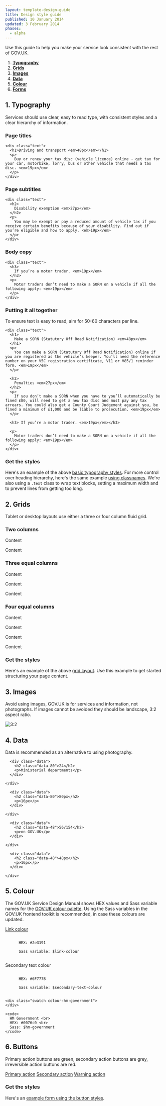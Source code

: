 ```yaml
---
layout: template-design-guide
title: Design style guide
published: 10 January 2014
updated: 3 February 2014
phases:
  - alpha
---
```


<!-- About this guide -->
<div class="guide" id="guide-about">
  <p>Use this guide to help you make your service look consistent with the rest of GOV.UK.</p>
</div>

1. **[Typography](#guide-typography)**
2. **[Grids](#guide-grid)**
3. **[Images](#guide-images)**
4. **[Data](#guide-data)**
5. **[Colour](#guide-colour)**
6. **[Forms](#guide-forms)**

<!-- Typography -->
<div class="guide" id="guide-typography">
  <h2 class="guide-header">1. Typography</h2>
  <p>
    Services should use clear, easy to read type, with consistent styles and a clear hierarchy of information.
  </p>
</div>

<!-- Typography : Start page titles -->
<div class="guide" id="guide-typography-titles">
  <h3 class="guide-subheader">Page titles</h3>
</div>

<div class="example">
  <div class="inner-block">
    
    <div class="text">
      <h1>Driving and transport <em>48px</em></h1>
      <p>
        Buy or renew your tax disc (vehicle licence) online - get tax for your car, motorbike, lorry, bus or other vehicle that needs a tax disc. <em>19px</em>
      </p>
    </div>
    
  </div>
</div>

<!-- Typography : Page subtitles -->
<div class="guide" id="guide-typography-subtitles">
  <h3 class="guide-subheader">Page subtitles</h3>
</div>

<div class="example">
  <div class="inner-block">
    
    <div class="text">
      <h2>
        Disability exemption <em>27px</em>
      </h2>
      <p>
        You may be exempt or pay a reduced amount of vehicle tax if you receive certain benefits because of your disability. Find out if you’re eligible and how to apply. <em>19px</em>
      </p>
    </div>
    
  </div>
</div>

<!-- Typography : Body copy -->
<div class="guide" id="guide-typography-copy">
  <h3 class="guide-subheader">Body copy</h3>
</div>

<div class="example">
  <div class="inner-block">
    
    <div class="text">
      <h3>
        If you’re a motor trader. <em>19px</em>
      </h3>
      <p>
        Motor traders don’t need to make a SORN on a vehicle if all the following apply: <em>19px</em> 
      </p>
    </div>
    
  </div>
</div>

<!-- Typography : Spacing -->
<div class="guide" id="guide-typography-spacing">
  <h3 class="guide-subheader">Putting it all together</h3>
  <p>
    To ensure text is easy to read, aim for 50-60 characters per line.
  </p>
</div>

<div class="example">
  <div class="inner-block">
    
    <div class="text">
      <h1>
        Make a SORN (Statutory Off Road Notification) <em>48px</em>
      </h1>
      <p>
        You can make a SORN (Statutory Off Road Notification) online if you are registered as the vehicle’s keeper. You’ll need the reference number on your V5C registration certificate, V11 or V85/1 reminder form. <em>19px</em>
      </p>

      <h2>
        Penalties <em>27px</em>
      </h2>
      <p>
        If you don’t make a SORN when you have to you’ll automatically be fined £80, will need to get a new tax disc and must pay any tax arrears. You could also get a County Court Judgement against you, be fined a minimum of £1,000 and be liable to prosecution. <em>19px</em>
      </p>

      <h3> If you’re a motor trader. <em>19px</em></h3>

      <p>
        Motor traders don’t need to make a SORN on a vehicle if all the following apply: <em>19px</em>
      </p>
    </div>
    
  </div>
  
</div>

<!-- Typography : Get the styles -->
<div class="guide guide-end">
  <h3 class="guide-subheader">Get the styles</h3>
  <p>
    Here's an example of the above <a href="{{ site.baseurl}}/example/typography.html">basic typography styles</a>. For more control over heading hierarchy, here's the same example <a href="{{ site.baseurl}}/example/typography-classnames.html">using classnames</a>. We're also using a <code>.text</code> class to wrap text blocks, setting a maximum width and to prevent lines from getting too long.
  </p>
</div>

<!-- Grid -->
<div class="guide" id="guide-grid">
  <h2 class="guide-header">2. Grids</h2>
  <p>
    Tablet or desktop layouts use either a three or four column fluid grid. 
  </p>
</div>

<!-- Grid : Example -->
<div class="guide" id="guide-grid-2-col">
  <h3 class="guide-subheader">Two columns</h3>
</div>

<div class="example example-grid">
  <div class="grid-wrapper">
    <div class="grid grid-2-3">
      <div class="inner-block">
        <p>Content</p>
      </div>
    </div>
    <div class="grid grid-1-3">
      <div class="inner-block">
        <p>Content</p>
      </div>
    </div>
  </div>
</div>

<!-- Grid : Example -->
<div class="guide" id="guide-grid-3-col">
  <h3 class="guide-subheader">Three equal columns</h3>
</div>

<div class="example example-grid">
  <div class="grid-wrapper">
    <div class="grid grid-1-3">
      <div class="inner-block">
        <p>Content</p>
      </div>
    </div>
    <div class="grid grid-1-3">
      <div class="inner-block">
        <p>Content</p>
      </div>
    </div>
    <div class="grid grid-1-3">
      <div class="inner-block">
        <p>Content</p>
      </div>
    </div>
  </div>
</div>

<!-- Grid : Example -->
<div class="guide" id="guide-grid-4-col">
  <h3 class="guide-subheader">Four equal columns</h3>
</div>

<div class="example example-grid">
  <div class="grid-wrapper">
    <div class="grid grid-1-4">
      <div class="inner-block">
        <p>Content</p>
      </div>
    </div>
    <div class="grid grid-1-4">
      <div class="inner-block">
        <p>Content</p>
      </div>
    </div>
    <div class="grid grid-1-4">
      <div class="inner-block">
        <p>Content</p>
      </div>
    </div>
    <div class="grid grid-1-4">
      <div class="inner-block">
        <p>Content</p>
      </div>
    </div>
  </div>
</div>

<!-- Grid : Get the styles -->
<div class="guide guide-end">
  <h3 class="guide-subheader">Get the styles</h3>
  <p>
    Here's an example of the above <a href="{{ site.baseurl}}/example/grid.html">grid layout</a>. Use this example to get started structuring your page content.
  </p>
</div>


<!-- Images -->
<div class="guide" id="guide-images">
  <h2 class="guide-header">3. Images</h2>
  <p>
    Avoid using images, GOV.UK is for services and information, not photographs. If images cannot be avoided they should be landscape, 3:2 aspect ratio.
  </p>
</div>

<!-- Images : Example -->
<div class="example example-images">
  <div class="grid-wrapper">
    <div class="grid grid-1-2">
      <div class="inner-block">
        <img src="../assets/images/example/3by2.jpg" alt="3:2">
      </div>
    </div>
    <div class="grid grid-1-2">
      <div class="inner-block">
        <img src="../assets/images/example/pm.jpg" alt="">
      </div>
    </div>
  </div>
</div>


<!-- Data -->
<div class="guide" id="guide-data">
  <h2 class="guide-header">4. Data</h2>
  <p>
    Data is recommended as an alternative to using photography.
  </p>
</div>

<!-- Data : Example -->
<div class="example">
  <div class="grid grid-1-2">
    <div class="inner-block">
      
      <div class="data">
        <h2 class="data-80">24</h2>
        <p>Ministerial departments</p>
      </div>
      
    </div>
  </div>
  <div class="grid grid-1-2">
    <div class="inner-block">
      
      <div class="data">
        <h2 class="data-80">80px</h2>
        <p>16px</p>
      </div>
      
    </div>
  </div>
</div>

<!-- Data : Example -->
<div class="example">
  <div class="grid grid-1-2">
    <div class="inner-block">
      
      <div class="data">
        <h2 class="data-48">56/154</h2>
        <p>on GOV.UK</p>
      </div>
      
    </div>
  </div>
  <div class="grid grid-1-2">
    <div class="inner-block">
      
      <div class="data">
        <h2 class="data-48">48px</h2>
        <p>16px</p>
      </div>
      
    </div>
  </div>
</div>


<!-- Colour palette -->
<div class="guide" id="guide-colour">
  <h2 class="guide-header">5. Colour</h2>
  <p>
    The GOV.UK Service Design Manual shows HEX values and Sass variable names for the <a href="https://www.gov.uk/service-manual/user-centered-design/resources/colour-palettes.html">GOV.UK colour palette</a>. Using the Sass variables in the GOV.UK frontend toolkit is recommended, in case these colours are updated. 
  </p>
</div>

<!-- Colour palette : Example -->
<div class="example">
  <div class="inner-block">
    <p>
      <a href="#">Link colour</a>
    </p>
    <code>
      HEX: #2e3191 <br>
      Sass variable: $link-colour
    </code>
    <p class="text-secondary">
      Secondary text colour
    </p>
    <code>
      HEX: #6F777B <br>
      Sass variable: $secondary-text-colour
    </code>
    
    <div class="swatch colour-hm-government">
    </div>
    
    <code>
      HM Government <br>
      HEX: #0076c0 <br>
      Sass: $hm-government
    </code>
  </div>
</div>

<!-- Buttons -->
<div class="guide" id="guide-forms">
  <h2 class="guide-header">6. Buttons</h2>
  <p>
    Primary action buttons are green, secondary action buttons are grey, irreversible action buttons are red.
  </p>
</div>

<!-- Buttons : Example-->
<div class="example">
  <div class="inner-block">
    <a href="#" class="button">Primary action</a>
    <a href="#" class="button button-secondary">Secondary action</a>
    <a href="#" class="button button-warning">Warning action</a>
  </div>
</div>

<!-- Buttons : Get the styles -->
<div class="guide guide-end">
  <h3 class="guide-subheader">Get the styles</h3>
  <p>
    Here's an <a href="{{ site.baseurl}}/example/form.html">example form using the button styles</a>.
  </p>
</div>